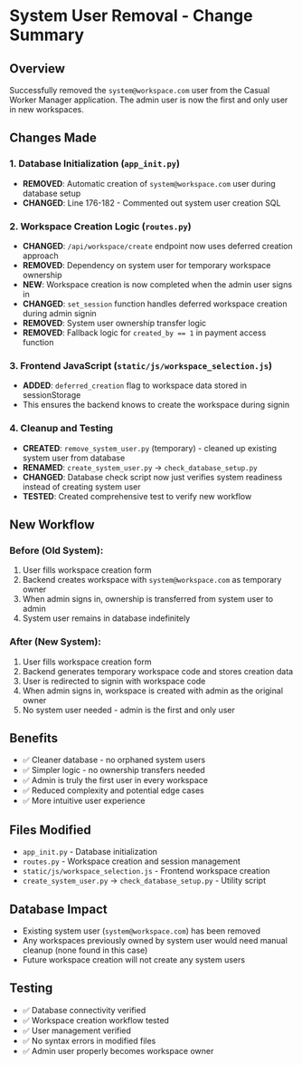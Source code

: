 # System User Removal - Change Summary

## Overview
Successfully removed the `system@workspace.com` user from the Casual Worker Manager application. The admin user is now the first and only user in new workspaces.

## Changes Made

### 1. Database Initialization (`app_init.py`)
- **REMOVED**: Automatic creation of `system@workspace.com` user during database setup
- **CHANGED**: Line 176-182 - Commented out system user creation SQL

### 2. Workspace Creation Logic (`routes.py`)
- **CHANGED**: `/api/workspace/create` endpoint now uses deferred creation approach
- **REMOVED**: Dependency on system user for temporary workspace ownership
- **NEW**: Workspace creation is now completed when the admin user signs in
- **CHANGED**: `set_session` function handles deferred workspace creation during admin signin
- **REMOVED**: System user ownership transfer logic
- **REMOVED**: Fallback logic for `created_by == 1` in payment access function

### 3. Frontend JavaScript (`static/js/workspace_selection.js`)
- **ADDED**: `deferred_creation` flag to workspace data stored in sessionStorage
- This ensures the backend knows to create the workspace during signin

### 4. Cleanup and Testing
- **CREATED**: `remove_system_user.py` (temporary) - cleaned up existing system user from database
- **RENAMED**: `create_system_user.py` → `check_database_setup.py` 
- **CHANGED**: Database check script now just verifies system readiness instead of creating system user
- **TESTED**: Created comprehensive test to verify new workflow

## New Workflow

### Before (Old System):
1. User fills workspace creation form
2. Backend creates workspace with `system@workspace.com` as temporary owner
3. When admin signs in, ownership is transferred from system user to admin
4. System user remains in database indefinitely

### After (New System):
1. User fills workspace creation form
2. Backend generates temporary workspace code and stores creation data
3. User is redirected to signin with workspace code
4. When admin signs in, workspace is created with admin as the original owner
5. No system user needed - admin is the first and only user

## Benefits
- ✅ Cleaner database - no orphaned system users
- ✅ Simpler logic - no ownership transfers needed
- ✅ Admin is truly the first user in every workspace
- ✅ Reduced complexity and potential edge cases
- ✅ More intuitive user experience

## Files Modified
- `app_init.py` - Database initialization
- `routes.py` - Workspace creation and session management
- `static/js/workspace_selection.js` - Frontend workspace creation
- `create_system_user.py` → `check_database_setup.py` - Utility script

## Database Impact
- Existing system user (`system@workspace.com`) has been removed
- Any workspaces previously owned by system user would need manual cleanup (none found in this case)
- Future workspace creation will not create any system users

## Testing
- ✅ Database connectivity verified
- ✅ Workspace creation workflow tested
- ✅ User management verified  
- ✅ No syntax errors in modified files
- ✅ Admin user properly becomes workspace owner
